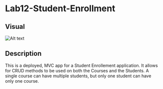 # Lab12-Student-Enrollment

## Visual
![Alt text]()

## Description
This is a deployed, MVC app for a Student Enrollement application. It allows for CRUD methods to be used on both the Courses and the Students. A single course can have multiple students, but only one student can have only one course. 
